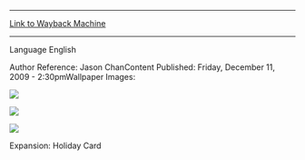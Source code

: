 
---
[Link to Wayback Machine](https://web.archive.org/web/20160128045657/http://magic.wizards.com/en/articles/wallpapers/gifts-given)

[_metadata_:generator]:- "Drupal 7 (http://drupal.org)"
[_metadata_:node]:- "323381"
[_metadata_:source]:- "article"
[_metadata_:title]:- "Gifts Given"
[_metadata_:wayback_capture_timestamp]:- "2016-01-28 04:56:57"
[_metadata_:wayback_raw_url]:- "https://web.archive.org/web/20160128045657id_/http://magic.wizards.com/en/articles/wallpapers/gifts-given"
[_metadata_:wayback_url]:- "http://magic.wizards.com/en/articles/wallpapers/gifts-given"
---






Language 
 English

Author Reference: Jason ChanContent Published: Friday, December 11, 2009 - 2:30pmWallpaper Images: 

[![](http://magic.wizards.com/sites/mtg/files/styles/large/public/images/wallpaper/WP_GiftsGiven_2560x1600.jpg?itok=B0Dm8k8Y)](http://magic.wizards.com/sites/mtg/files/images/wallpaper/WP_GiftsGiven_2560x1600.jpg) 



[![](http://magic.wizards.com/sites/mtg/files/styles/large/public/images/wallpaper/WP_GiftsGiven_1280x960.jpg?itok=i5FpKmm6)](http://magic.wizards.com/sites/mtg/files/images/wallpaper/WP_GiftsGiven_1280x960.jpg) 



[![](http://magic.wizards.com/sites/mtg/files/styles/large/public/images/wallpaper/WP_GiftsGiven_320x480.jpg?itok=jMwNfzFQ)](http://magic.wizards.com/sites/mtg/files/images/wallpaper/WP_GiftsGiven_320x480.jpg) 

Expansion: Holiday Card  

 
